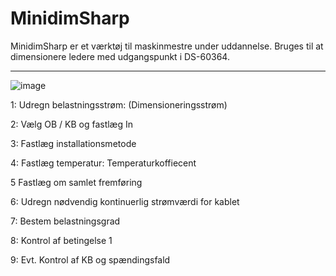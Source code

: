 # MinidimSharp
 MinidimSharp er et værktøj til maskinmestre under uddannelse. Bruges til at dimensionere ledere med udgangspunkt i DS-60364.
 
 -----------------------------------------------------------------------------------------------------
 
![image](https://github.com/GhaithA-M/MinidimSharp/assets/122114790/db726b58-9d16-40ba-ab45-5c7f8b3b5cd1)

1:	Udregn belastningsstrøm: (Dimensioneringsstrøm)


2:	Vælg OB / KB og fastlæg In


3:	Fastlæg installationsmetode


4:	Fastlæg temperatur: Temperaturkoffiecent


5	Fastlæg om samlet fremføring


6:	Udregn nødvendig kontinuerlig strømværdi for kablet


7:	Bestem belastningsgrad


8:	Kontrol af betingelse 1


9:	Evt. Kontrol af KB og spændingsfald


